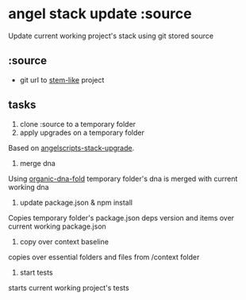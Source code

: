 # angel stack update :source

Update current working project's stack using git stored source

## :source

* git url to [stem-like](https://github.com/outbounder/organic-stem-skeleton) project

## tasks

1. clone :source to a temporary folder
1. apply upgrades on a temporary folder

  Based on [angelscripts-stack-upgrade](https://github.com/outbounder/angelscripts-stack-upgrade).

1. merge dna

  Using [organic-dna-fold](https://github.com/outbounder/organic-dna-fold) temporary folder's dna is merged with current working dna

1. update package.json & npm install

  Copies temporary folder's package.json deps version and items over current working package.json

1. copy over context baseline 

  copies over essential folders and files from /context folder

1. start tests

  starts current working project's tests